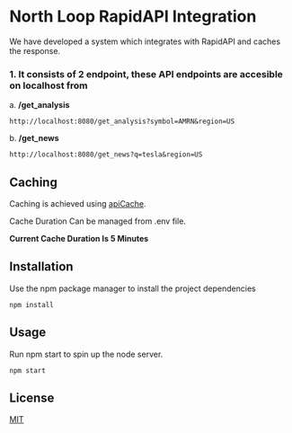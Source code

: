 # North Loop RapidAPI Integration

We have developed a system which integrates with RapidAPI and caches the response.

### 1. It consists of 2 endpoint, these API endpoints are accesible on localhost from 

a. **/get_analysis**

```
http://localhost:8080/get_analysis?symbol=AMRN&region=US
```

b. **/get_news**

```
http://localhost:8080/get_news?q=tesla&region=US
```

## Caching 

Caching is achieved using [apiCache](https://github.com/kwhitley/apicache).

Cache Duration Can be managed from .env file.

**Current Cache Duration Is 5 Minutes**

## Installation

Use the npm package manager to install the project dependencies

```b
npm install
```

## Usage

Run npm start to spin up the node server.
```
npm start
```




## License
[MIT](https://choosealicense.com/licenses/mit/)
